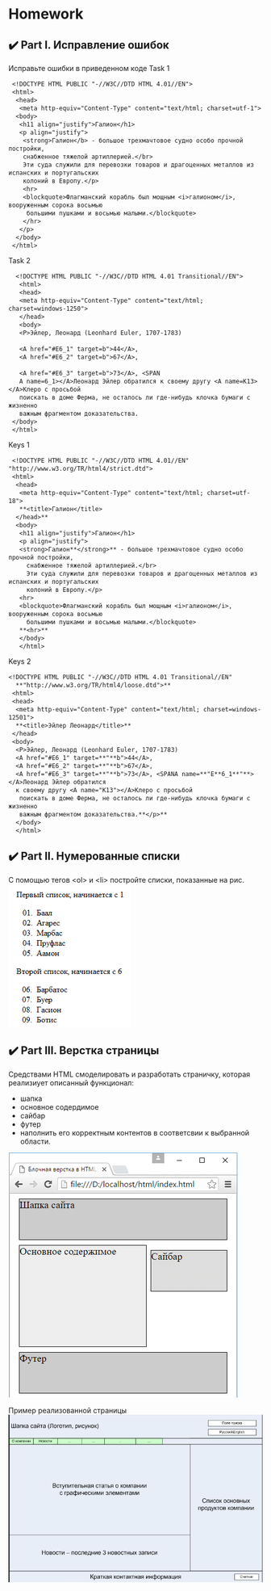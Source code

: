 Homework
========

:heavy_check_mark: Part I. Исправление ошибок 
-----------------------------

Исправьте ошибки в приведенном коде
Task 1
```
 <!DOCTYPE HTML PUBLIC "-//W3C//DTD HTML 4.01//EN">
 <html>
  <head>
   <meta http-equiv="Content-Type" content="text/html; charset=utf-1">
  <body>
   <h11 align="justify">Галион</h1>
   <p align="justify">
    <strong>Галион</b> - большое трехмачтовое судно особо прочной постройки, 
    снабженное тяжелой артиллерией.</br> 
    Эти суда служили для перевозки товаров и драгоценных металлов из испанских и португальских 
    колоний в Европу.</p>
    <hr>
    <blockquote>Флагманский корабль был мощным <i>галионом</i>, вооруженным сорока восьмью
     большими пушками и восьмью малыми.</blockquote>
    </hr>
   </p>
  </body>
 </html>
```

Task 2
```
  <!DOCTYPE HTML PUBLIC "-//W3C//DTD HTML 4.01 Transitional//EN">
   <html>
   <head>
   <meta http-equiv="Content-Type" content="text/html; charset=windows-1250">
   </head>
   <body>
   <P>Эйлер, Леонард (Leonhard Euler, 1707-1783)

   <A href="#E6_1" target=b">44</A>, 
   <A href="#E6_2" target=b">67</A>, 

   <A href="#E6_3" target=b">73</A>, <SPAN
   A name=6_1></A>Леонард Эйлер обратился к своему другу <A name=K13></A>Клеро с просьбой 
   поискать в доме Ферма, не осталось ли где-нибудь клочка бумаги с жизненно 
   важным фрагментом доказательства.
 </body>
 </html>
```





Keys 1
```
 <!DOCTYPE HTML PUBLIC "-//W3C//DTD HTML 4.01//EN" "http://www.w3.org/TR/html4/strict.dtd">
 <html>
  <head>
   <meta http-equiv="Content-Type" content="text/html; charset=utf-18">
   **<title>Галион</title>
  </head>**
  <body>
   <h11 align="justify">Галион</h1>
   <p align="justify">
   <strong>Галион**</strong>** - большое трехмачтовое судно особо прочной постройки, 
     снабженное тяжелой артиллерией.</br>
     Эти суда служили для перевозки товаров и драгоценных металлов из испанских и португальских
     колоний в Европу.</p>
   <hr>
   <blockquote>Флагманский корабль был мощным <i>галионом</i>, вооруженным сорока восьмью
     большими пушками и восьмью малыми.</blockquote>
   **<hr>**
   </body>
   </html> 
```
Keys 2
```
<!DOCTYPE HTML PUBLIC "-//W3C//DTD HTML 4.01 Transitional//EN"
  **"http://www.w3.org/TR/html4/loose.dtd">**
 <html>
 <head>
  <meta http-equiv="Content-Type" content="text/html; charset=windows-12501">
  **<title>Эйлер Леонард</title>**
 </head>
 <body>
  <P>Эйлер, Леонард (Leonhard Euler, 1707-1783)
  <A href="#E6_1" target=**"**b">44</A>,
  <A href="#E6_2" target=**"**b">67</A>,
  <A href="#E6_3" target=**"**b">73</A>, <SPANA name=**"E**6_1**"**></A>Леонард Эйлер обратился 
  к своему другу <A name="K13"></A>Клеро с просьбой
   поискать в доме Ферма, не осталось ли где-нибудь клочка бумаги с жизненно 
   важным фрагментом доказательства.**</p>**
  </body>
  </html>
  ```
  
:heavy_check_mark: Part II. Нумерованные списки
-----------------------------

С помощью тегов \<ol> и \<li> постройте списки, показанные на рис.   
![Image alt](https://github.com/SofiiaZ/A-LEVEL/blob/master/HTML/List.bmp)

:heavy_check_mark: Part III. Верстка страницы
-----------------------------

Средствами HTML смоделировать и разработать страничку, которая реализиует описанный функционал:
+ шапка
+ основное содердимое
+ сайбар
+ футер
+ наполнить его корректным контентов в соответсвии к выбранной области.

![Image alt](https://github.com/SofiiaZ/A-LEVEL/blob/master/HTML/Maket.bmp)

Пример реализованной страницы
![Image alt](https://github.com/SofiiaZ/A-LEVEL/blob/master/HTML/PageExample.bmp)
